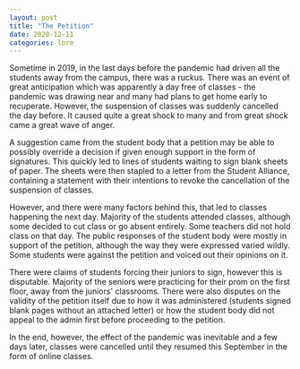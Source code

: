 ```yaml
---
layout: post
title: "The Petition"
date: 2020-12-11
categories: lore
---
```


Sometime in 2019, in the last days before the pandemic had driven all the students away from the campus, there was a ruckus.
There was an event of great anticipation which was apparently a day free of classes - the pandemic was drawing near and many had plans to get home early to recuperate. However, the suspension of classes was suddenly cancelled the day before. It caused quite a great shock to many and from great shock came a great wave of anger.

A suggestion came from the student body that a petition may be able to possibly override a decision if given enough support in the form of signatures. This quickly led to lines of students waiting to sign blank sheets of paper. The sheets were then stapled to a letter from the Student Alliance, containing a statement with their intentions to revoke the cancellation of the suspension of classes.

However, and there were many factors behind this, that led to classes happening the next day. Majority of the students attended classes, although some decided to cut class or go absent entirely. Some teachers did not hold class on that day. The public responses of the student body were mostly in support of the petition, although the way they were expressed varied wildly. Some students were against the petition and voiced out their opinions on it.

There were claims of students forcing their juniors to sign, however this is disputable. Majority of the seniors were practicing for their prom on the first floor, away from the juniors' classrooms. There were also disputes on the validity of the petition itself due to how it was administered (students signed blank pages without an attached letter) or how the student body did not appeal to the admin first before proceeding to the petition.

In the end, however, the effect of the pandemic was inevitable and a few days later, classes were cancelled until they resumed this September in the form of online classes.